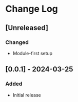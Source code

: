 # Change Log

## [Unreleased]

### Changed

- Module-first setup

## [0.0.1] - 2024-03-25

### Added

- Initial release
